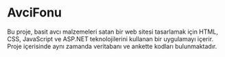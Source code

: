 # AvciFonu
Bu proje, basit avcı malzemeleri satan bir web sitesi tasarlamak için HTML, CSS, JavaScript ve ASP.NET teknolojilerini kullanan bir uygulamayı içerir.
Proje içerisinde aynı zamanda veritabanı ve ankette kodları bulunmaktadır.
